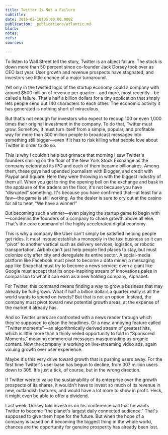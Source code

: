 ```yaml
---
title: Twitter Is Not a Failure
subtitle: 
date: 2016-02-18T05:00:00.000Z
publication: _publications/atlantic.md
blurb: 
notes: 
refs: 
sources: 

---
```

To listen to Wall Street tell the story, Twitter is an abject failure. The stock is down more than 50 percent since co-founder Jack Dorsey took over as CEO last year. User growth and revenue prospects have stagnated, and investors see little chance of a major turnaround.

Yet only in the twisted logic of the startup economy could a company with around $500 million of revenue per quarter—and more, most recently—be called a failure. That's half a billion dollars for a tiny application that simply lets people send out 140 characters to each other. The economic activity it has generated is nothing short of miraculous.

But that's not enough for investors who expect to recoup 100 or even 1,000 times their original investment in the company. To do that, Twitter must grow. Somehow, it must turn itself from a simple, popular, and profitable way for more than 300 million people to broadcast messages into something still bigger—even if it has to risk killing what people love about Twitter in order to do so.

This is why I couldn't help but grimace that morning I saw Twitter's founders smiling on the floor of the New York Stock Exchange as the company celebrated its IPO and each of them became billionaires. Among them, these guys had upended journalism with Blogger, and credit with Paypal and Square. Here they were throwing in with the biggest industry of them all. When you get to ring the opening bell on the exchange and bask in the applause of the traders on the floor, it's not because you have “disrupted” something. It's because you have confirmed that—at least for a few—the game is still working. As the dealer is sure to cry out at the casino for all to hear, “We have a winner!”

But becoming such a winner—even playing the startup game to begin with—condemns the founders of a company to chase growth above all else. That's the core command of the highly accelerated digital economy.

This is why a company like Uber can't simply be satisfied helping people get rides. It must instead establish a monopoly in the taxi business so it can “pivot” to another vertical such as delivery services, logistics, or robotic transportation. Airbnb can't just help people find places to stay, but must colonize city after city and deregulate its entire sector. A social-media platform like Facebook must pivot to become a data miner; a messaging app like Snapchat must try to become a news service; even a giant like Google must accept that its once-inspiring stream of innovations pales in comparison to what it can earn as a new holding company, Alphabet.

For Twitter, this command means finding a way to grow a business that may already be full-grown. What if half a billion dollars a quarter really is all the world wants to spend on tweets? But that is not an option. Instead, the company must pivot toward new potential growth areas, at the expense of the market it already has.

And so Twitter users are confronted with a news reader through which they're supposed to glean the headlines. Or a new, annoying feature called “Twitter moments”—an algorithmically derived stream of greatest hits, which is little more than a thinly veiled opportunity to fold in “Sponsored Moments,” meaning commercial messages masquerading as organic content. Now the company is working on live-streaming video ads, again valuing growth over user experience.

Maybe it's this very drive toward growth that is pushing users away. For the first time Twitter's user base has begun to decline, from 307 million users down to 305. It's just a tick, of course, but in the wrong direction.

If Twitter were to value the sustainability of its enterprise over the growth prospects of its shares, it wouldn't have to invest so much of its revenue in new, outlandish features, and would have a lot more to show in profit. Heck, it might even be able to offer a dividend.

Last week, Dorsey told investors on his conference call that he wants Twitter to become “the planet's largest daily connected audience.” That's supposed to give them hope for the future. But when the hope of a company is based on it becoming the biggest thing in the whole world, chances are the opportunity for genuine prosperity has already been lost.